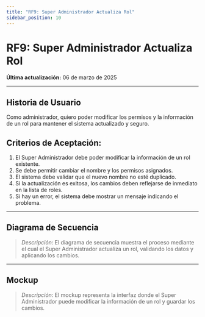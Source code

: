 ```yaml
---
title: "RF9: Super Administrador Actualiza Rol"  
sidebar_position: 10
---
```


# RF9: Super Administrador Actualiza Rol  

**Última actualización:** 06 de marzo de 2025  

---

## Historia de Usuario  

Como administrador, quiero poder modificar los permisos y la información de un rol para mantener el sistema actualizado y seguro.


## **Criterios de Aceptación:**  

1. El Super Administrador debe poder modificar la información de un rol existente.  
2. Se debe permitir cambiar el nombre y los permisos asignados.  
3. El sistema debe validar que el nuevo nombre no esté duplicado.  
4. Si la actualización es exitosa, los cambios deben reflejarse de inmediato en la lista de roles.  
5. Si hay un error, el sistema debe mostrar un mensaje indicando el problema.  

---

## **Diagrama de Secuencia**  

> *Descripción*: El diagrama de secuencia muestra el proceso mediante el cual el Super Administrador actualiza un rol, validando los datos y aplicando los cambios.  

---

## **Mockup**  

> *Descripción*: El mockup representa la interfaz donde el Super Administrador puede modificar la información de un rol y guardar los cambios.  
